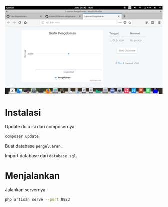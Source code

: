 ![](gambar/ss.png)

# Instalasi

Update dulu isi dari composernya:

```bash
composer update
```

Buat database `pengeluaran`.

Import database dari `database.sql`.

# Menjalankan

Jalankan servernya:

```bash
php artisan serve --port 8823
```